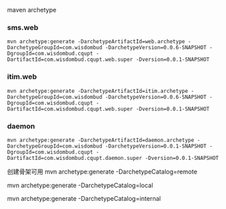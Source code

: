 maven archetype


### sms.web


```
mvn archetype:generate -DarchetypeArtifactId=web.archetype -DarchetypeGroupId=com.wisdombud -DarchetypeVersion=0.0.6-SNAPSHOT -DgroupId=com.wisdombud.cqupt -DartifactId=com.wisdombud.cqupt.web.super -Dversion=0.0.1-SNAPSHOT
```

### itim.web
```
mvn archetype:generate -DarchetypeArtifactId=itim.archetype -DarchetypeGroupId=com.wisdombud -DarchetypeVersion=0.0.6-SNAPSHOT -DgroupId=com.wisdombud.cqupt -DartifactId=com.wisdombud.cqupt.web.super -Dversion=0.0.1-SNAPSHOT
```

### daemon

```
mvn archetype:generate -DarchetypeArtifactId=daemon.archetype -DarchetypeGroupId=com.wisdombud -DarchetypeVersion=0.0.1-SNAPSHOT -DgroupId=com.wisdombud.cqupt -DartifactId=com.wisdombud.cqupt.daemon.super -Dversion=0.0.1-SNAPSHOT
```



创建骨架可用
mvn archetype:generate  -DarchetypeCatalog=remote





mvn archetype:generate  -DarchetypeCatalog=local

mvn archetype:generate  -DarchetypeCatalog=internal